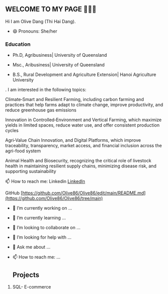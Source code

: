 ## WELCOME TO MY PAGE 👋👋👋
Hi  I am Olive Dang (Thi Hai Dang).
- 😄 Pronouns: She/her

### Education
 - Ph.D, Agribusiness| University of Queensland 
 
- Msc., Aribusiness| University of Queensland
 
- B.S., Rural Development and Agriculture Extension| Hanoi Agriculture University
 


 
 . I am interested in the following topics:

  Climate‑Smart and Resilient Farming, including carbon farming and practices that help farms adapt to climate change, improve productivity, and reduce greenhouse gas emissions 

   Innovation in Controlled‑Environment and Vertical Farming, which maximize yields in limited spaces, reduce water use, and offer consistent production cycles 

  Agri‑Value Chain Innovation, and Digital Platforms, which improve traceability, transparency, market access, and financial inclusion across the agri-food system 

  Animal Health and Biosecurity, recognizing the critical role of livestock health in maintaining resilient supply chains, minimizing disease risk, and supporting sustainability 


📫 How to reach me:
Linkedin [LinkedIn](https://www.linkedin.com/in/hai-dang-489a1184/)

GitHub  [https://github.com/Olive86/Olive86/edit/main/README.md](https://github.com/Olive86/Olive86/tree/main)


- 🔭 I’m currently working on ...
- 🌱 I’m currently learning ...
- 👯 I’m looking to collaborate on ...
- 🤔 I’m looking for help with ...
- 💬 Ask me about ...
- 📫 How to reach me: ...




  ## Projects

1. SQL- E-commerce 

  
